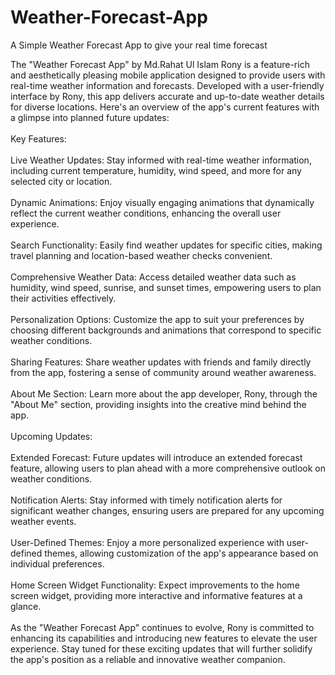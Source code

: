 # Weather-Forecast-App
A Simple Weather Forecast App to give your real time forecast

The "Weather Forecast App" by Md.Rahat Ul Islam Rony is a feature-rich and aesthetically pleasing mobile application designed to provide users with real-time weather information and forecasts. Developed with a user-friendly interface by Rony, this app delivers accurate and up-to-date weather details for diverse locations. Here's an overview of the app's current features with a glimpse into planned future updates:<br><br>Key Features:<br><br>Live Weather Updates: Stay informed with real-time weather information, including current temperature, humidity, wind speed, and more for any selected city or location.<br><br>Dynamic Animations: Enjoy visually engaging animations that dynamically reflect the current weather conditions, enhancing the overall user experience.<br><br>Search Functionality: Easily find weather updates for specific cities, making travel planning and location-based weather checks convenient.<br><br>Comprehensive Weather Data: Access detailed weather data such as humidity, wind speed, sunrise, and sunset times, empowering users to plan their activities effectively.<br><br>Personalization Options: Customize the app to suit your preferences by choosing different backgrounds and animations that correspond to specific weather conditions.<br><br>Sharing Features: Share weather updates with friends and family directly from the app, fostering a sense of community around weather awareness.<br><br>About Me Section: Learn more about the app developer, Rony, through the "About Me" section, providing insights into the creative mind behind the app.<br><br>Upcoming Updates:<br><br>Extended Forecast: Future updates will introduce an extended forecast feature, allowing users to plan ahead with a more comprehensive outlook on weather conditions.<br><br>Notification Alerts: Stay informed with timely notification alerts for significant weather changes, ensuring users are prepared for any upcoming weather events.<br><br>User-Defined Themes: Enjoy a more personalized experience with user-defined themes, allowing customization of the app's appearance based on individual preferences.<br><br>Home Screen Widget Functionality: Expect improvements to the home screen widget, providing more interactive and informative features at a glance.<br><br>As the "Weather Forecast App" continues to evolve, Rony is committed to enhancing its capabilities and introducing new features to elevate the user experience. Stay tuned for these exciting updates that will further solidify the app's position as a reliable and innovative weather companion.
